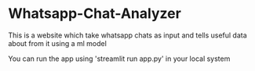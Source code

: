 # Whatsapp-Chat-Analyzer
This is a website which take whatsapp chats as input and tells useful data about from it using a ml model


You can run the app using 'streamlit run app.py' in your local system 
